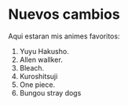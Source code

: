# Nuevos cambios

Aqui estaran mis animes favoritos:

1. Yuyu Hakusho.
2. Allen wallker.
3. Bleach.
4. Kuroshitsuji
5. One piece.
6. Bungou stray dogs
